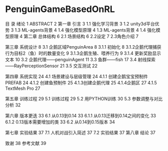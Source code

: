 # PenguinGameBasedOnRL

目 录
绪论	1
ABSTRACT	2
第一章 引言	3
1.1 强化学习背景	3
1.2 unity3d平台优势	3
1.3 ML-agents背景	4
1.4 强化模型原理	4
1.3 ML-agents背景	4
1.4 强化模型原理	4
第二章 总体结构	6
2.1 场景结构	6
2.2设定	7
2.3角色介绍	7

第三章 系统设计	8
3.1 企鹅区域PenguinArea	8
3.1.1 初始化	8
3.1.2企鹅代理捕获行为目标2（鱼）时的数量变化	9
3.1.3企鹅生殖、喂养行为	9
3.1.4 更新奖励显示文本	10
3.2  企鹅代理——penguinAgent	11
3.3  鱼群——fish	17
3.4  射线探索——RayPerceptionSensor	21
3.5  交互测试	22

第四章 系统实现	24
4.1  场景建设与层级管理	24
4.1.1 创建企鹅宝宝预制件PREFAB	24
4.1.2  创建鱼预制件  	25
4.1.3创建企鹅代理	25
4.1.4企鹅区	27
4.1.5 TextMesh Pro	27

第五章 训练过程	29
5.1 训练过程	29
5.2 用PYTHON训练	30
5.3 参数调整与对比分析	32

第六章 版本更迭	33
6.1 从0.13到0.14	33
6.1.1 从0.13迁移到0.14之间的变化  	33
6.1.2 0.13版本需要增加的类	33
6.2 从0.14到0.15版本	34

第七章 实验结果	37
7.1 人机对战引入简述	37
7.2 实验结果 	37
第八章  结论	37

致谢	38
参考文献	39
